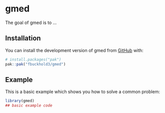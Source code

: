 
# gmed

<!-- badges: start -->
<!-- badges: end -->

The goal of gmed is to ...

## Installation

You can install the development version of gmed from [GitHub](https://github.com/) with:

``` r
# install.packages("pak")
pak::pak("fbuckhold3/gmed")
```

## Example

This is a basic example which shows you how to solve a common problem:

``` r
library(gmed)
## basic example code
```

